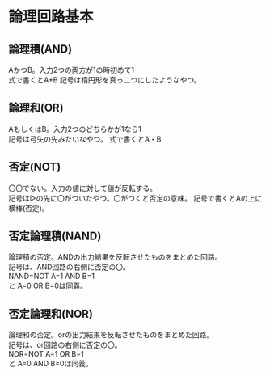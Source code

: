 <h1>論理回路基本</h1>
  <h2>論理積(AND)</h2>
  AかつB。入力2つの両方が1の時初めて1<br>
  式で書くとA+B
  記号は楕円形を真っ二つにしたようなやつ。
  <h2>論理和(OR)</h2>
  AもしくはB。入力2つのどちらかが1なら1<br>
  記号は弓矢の先みたいなやつ。
  式で書くとA・B
  <h2>否定(NOT)</h2>
  〇〇でない。入力の値に対して値が反転する。<br>
  記号は▷の先に〇がついたやつ。〇がつくと否定の意味。
  記号で書くとAの上に横棒(否定)。
  <h2>否定論理積(NAND)</h2>
  論理積の否定。ANDの出力結果を反転させたものをまとめた回路。<br>
  記号は、AND回路の右側に否定の〇。<br>
  NAND=NOT A=1 AND B=1<br>
  と<or>
  A=0 OR B=0は同義。<br>
  <h2>否定論理和(NOR)</h2>
  論理和の否定。orの出力結果を反転させたものをまとめた回路。<br>
  記号は、or回路の右側に否定の〇。<br>
  NOR=NOT A=1 OR B=1<br>
  と<or>
  A=0 AND B=0は同義。<br>
